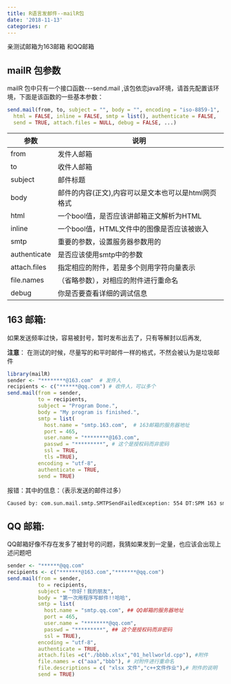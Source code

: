 ```yaml
---
title: R语言发邮件--mailR包
date: '2018-11-13'
categories: r
---
```






亲测试邮箱为163邮箱 和QQ邮箱

## mailR 包参数

mailR 包中只有一个接口函数---send.mail ,该包依恋java环境，请首先配置该环境，下面是该函数的一些基本参数：

```R
send.mail(from, to, subject = "", body = "", encoding = "iso-8859-1",
  html = FALSE, inline = FALSE, smtp = list(), authenticate = FALSE,
  send = TRUE, attach.files = NULL, debug = FALSE, ...)
```

| 参数         | 说明                                                |
| ------------ | --------------------------------------------------- |
| from         | 发件人邮箱                                          |
| to           | 收件人邮箱                                          |
| subject      | 邮件标题                                            |
| body         | 邮件的内容(正文),内容可以是文本也可以是html网页格式 |
| html         | 一个bool值，是否应该讲邮箱正文解析为HTML            |
| inline       | 一个bool值，HTML文件中的图像是否应该被嵌入          |
| smtp         | 重要的参数，设置服务器参数用的                      |
| authenticate | 是否应该使用smtp中的参数                            |
| attach.files | 指定相应的附件，若是多个则用字符向量表示            |
| file.names   | （省略参数），对相应的附件进行重命名                |
| debug        | 你是否要查看详细的调试信息                          |

## 163 邮箱:

如果发送频率过快，容易被封号，暂时发布出去了，只有等解封以后再发,

**注意**： 在测试的时候，尽量写的和平时邮件一样的格式，不然会被认为是垃圾邮件

```R
library(mailR)
sender <- "********@163.com"  # 发件人
recipients <- c("******@qq.com") # 收件人，可以多个
send.mail(from = sender,
          to = recipients,
          subject = "Program Done.",
          body = "My program is finished.",
          smtp = list( 
            host.name = "smtp.163.com",  # 163邮箱的服务器地址
            port = 465,
            user.name = "********@163.com",
            passwd = "*********", # 这个是授权码而非密码
            ssl = TRUE,
            tls =TRUE), 
          encoding = "utf-8",
          authenticate = TRUE,
          send = TRUE)
```

报错：其中的信息：（表示发送的邮件过多）

```bash
Caused by: com.sun.mail.smtp.SMTPSendFailedException: 554 DT:SPM 163 smtp2,DNGowAA3E32d1ONbg+8oAA--.78S2 1541657766,please see http://mail.163.com/help/help_spam_16.htm?ip=182.88.95.17&hostid=smtp2&time=1541657766
```



## QQ 邮箱:

QQ邮箱好像不存在发多了被封号的问题，我猜如果发到一定量，也应该会出现上述问题吧

```R
sender <- "******@qq.com"
recipients <- c("*******@163.com","*******@qq.com") 
send.mail(from = sender,
          to = recipients,
          subject = "你好！我的朋友",
          body = "第一次用程序写邮件!!哈哈",
          smtp = list(
            host.name = "smtp.qq.com", ## QQ邮箱的服务器地址
            port = 465,
            user.name = "********@qq.com",
            passwd = "*********", ## 这个是授权码而非密码
            ssl = TRUE), 
          encoding = "utf-8",
          authenticate = TRUE,
          attach.files =c("./bbbb.xlsx","01_hellworld.cpp"), #附件
          file.names = c("aaa","bbb"), # 对附件进行重命名
          file.descriptions = c( "xlsx 文件","c++文件作业"),# 附件的说明
          send = TRUE)
```

